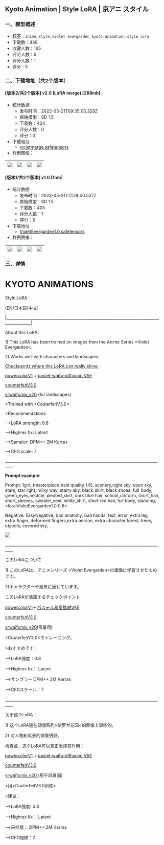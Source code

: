 ## Kyoto Animation | Style LoRA | 京アニ スタイル
### 一、模型概述

- 标签：`anime`, `style`, `violet evergarden`, `kyoto animation`, `style lora`
- 下载数：839
- 收藏人数：165
- 评论人数：5
- 评分人数：1
- 评分：5

### 二、下载地址（共2个版本）

#### [版本2/共2个版本] v2.0 (LoRA merge) [288mb]

- 统计数据
  - 发布时间：2023-05-21T09:35:06.328Z
  - 原始模型：SD 1.5
  - 下载数：434
  - 评分人数：0
  - 评分：0
- 下载地址
  - [violetmerge.safetensors](https://civitai.com/api/download/models/76644)
- 样例图像：

| <img src="https://image.civitai.com/xG1nkqKTMzGDvpLrqFT7WA/aa713cf5-c217-42bd-baee-bbc34724d392/width=450/858843.jpeg" /> | <img src="https://image.civitai.com/xG1nkqKTMzGDvpLrqFT7WA/c07d4aec-271c-4cf3-b191-164239dd5c94/width=450/858844.jpeg" /> | <img src="https://image.civitai.com/xG1nkqKTMzGDvpLrqFT7WA/fe522522-0776-441b-b737-6b33f70ddd50/width=450/858845.jpeg" /> | <img src="https://image.civitai.com/xG1nkqKTMzGDvpLrqFT7WA/5255b6dc-c2e5-4535-a7cf-8ba2696c7037/width=450/858852.jpeg" /> |
| ---- | ---- | ---- | ---- |

#### [版本1/共2个版本] v1.0 [1mb]

- 统计数据
  - 发布时间：2023-05-21T17:29:00.527Z
  - 原始模型：SD 1.5
  - 下载数：405
  - 评分人数：1
  - 评分：5
- 下载地址
  - [VioletEvergarden1.0.safetensors](https://civitai.com/api/download/models/74438)
- 样例图像：

| <img src="https://image.civitai.com/xG1nkqKTMzGDvpLrqFT7WA/f43f65d2-3a1f-4a2c-b638-fccde6889cf9/width=450/832158.jpeg" /> | <img src="https://image.civitai.com/xG1nkqKTMzGDvpLrqFT7WA/071f305b-6468-4d26-ad7a-2f74da31c349/width=450/832163.jpeg" /> | <img src="https://image.civitai.com/xG1nkqKTMzGDvpLrqFT7WA/9e7e9112-a1c1-4ead-b659-250450c01170/width=450/832170.jpeg" /> | <img src="https://image.civitai.com/xG1nkqKTMzGDvpLrqFT7WA/d10f661f-2f05-4029-abfa-650ff11616b5/width=450/832175.jpeg" /> |
| ---- | ---- | ---- | ---- |


### 三、详情
<h1><strong>KYOTO ANIMATIONS</strong></h1><p>Style LoRA</p><p>(EN/日本語/中文)</p><p>|___________________________________________________________________________________________|</p><p></p><p>About this LoRA:</p><p>1) This LoRA has been trained on images from the Anime Series &gt;Violet Evergarden&lt;. </p><p>2) Works well with characters and landscapes.</p><p></p><p><u>Checkpoints where this LoRA can really shine:</u></p><p><a rel="ugc" href="https://civitai.com/models/6165/powercolorv1">powercolorV1</a> + <a rel="ugc" href="https://huggingface.co/andite/pastel-mix/blob/main/pastel-waifu-diffusion.vae.pt">pastel-waifu-diffusion VAE</a></p><p><a rel="ugc" href="https://civitai.com/models/4468?modelVersionId=57618">counterfeitV3.0</a></p><p><a rel="ugc" href="https://civitai.com/models/30033?modelVersionId=45586">vrwaifumix_v20</a> (for landscapes)</p><p></p><p>&gt;Trained with &gt;CouterfeitV3.0&lt;</p><p></p><p>&gt;Recommendations:</p><p>--&gt;LoRA strength: 0.8</p><p>--&gt;Highres fix: Latent</p><p>--&gt;Sampler: DPM++ 2M Karras</p><p>--&gt;CFG scale: 7</p><p>__________________________________________________________________________________</p><p><strong>Prompt example:</strong></p><p>Prompt: 1girl, (masterpiece,best quality:1.6), scenery,night sky, open sky, stars, star light, milky way, starry sky, black_skirt, black shoes, full_body, green_eyes,necktie, pleated_skirt, dark blue hair, school_uniform, short_hair, short_sleeves, sweater_vest, white_shirt, short red hair, full body, standing,&lt;lora:VioletEvergarden1.0:0.8&gt; </p><p></p><p>Negative: EasyNegative, bad anatomy, bad hands, text, error, extra leg, extra finger, deformed fingers,extra person, extra character,forest, trees, objects, covered sky, </p><p></p><img src="https://image.civitai.com/xG1nkqKTMzGDvpLrqFT7WA/83da3d9f-bdbb-40db-bddb-c9b3c47cfa5a/width=525/83da3d9f-bdbb-40db-bddb-c9b3c47cfa5a.jpeg" /><p>__________________________________________________________________________________</p><p></p><p>このLoRAについて</p><p></p><p>1) このLoRAは、アニメシリーズ &gt;Violet Evergarden&lt;の画像に学習させたものです。</p><p>2)キャラクターや風景に適しています。</p><p>このLoRAが活躍するチェックポイント</p><p></p><p><a rel="ugc" href="https://civitai.com/models/6165/powercolorv1">powercolorV1</a>＋<a rel="ugc" href="https://huggingface.co/andite/pastel-mix/blob/main/pastel-waifu-diffusion.vae.pt">パステル和風拡散VAE</a></p><p><a target="_blank" rel="ugc" href="https://civitai.com/models/4468?modelVersionId=57618">counterfeitV3.0</a></p><p><a target="_blank" rel="ugc" href="https://civitai.com/models/30033?modelVersionId=45586">vrwaifumix_v20</a>(風景用)</p><p></p><p>&gt;CouterfeitV3.0&lt;でトレーニング。</p><p></p><p>&gt;おすすめです：</p><p>--&gt;LoRA強度：0.8</p><p>--&gt;Highres fix： Latent</p><p>--&gt;サンプラー DPM++ 2M Karras</p><p>--&gt;CFGスケール：7</p><p>__________________________________________________________________________________</p><p></p><p>关于这个LoRA：</p><p></p><p>1) 这个LoRA是在动漫系列&gt;紫罗兰花园&lt;的图像上训练的。</p><p>2) 对人物和风景的效果很好。</p><p></p><p>检查点，这个LoRA可以真正发挥其作用：</p><p><a target="_blank" rel="ugc" href="https://civitai.com/models/6165/powercolorv1">powercolorV1</a> + <a target="_blank" rel="ugc" href="https://huggingface.co/andite/pastel-mix/blob/main/pastel-waifu-diffusion.vae.pt">pastel-waifu-diffusion VAE</a></p><p><a target="_blank" rel="ugc" href="https://civitai.com/models/4468?modelVersionId=57618">counterfeitV3.0</a></p><p><a target="_blank" rel="ugc" href="https://civitai.com/models/4468?modelVersionId=57618">vrwaifumix_v20 </a>(用于风景画)</p><p></p><p>&gt;用&gt;CouterfeitV3.0训练&lt;</p><p></p><p>&gt;建议：</p><p>--&gt;LoRA强度: 0.8</p><p>--&gt;Highres fix： Latent</p><p>--&gt;采样器： DPM++ 2M Karras</p><p>--&gt;CFG规模：7</p>